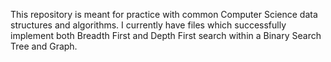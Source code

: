 This repository is meant for practice with common Computer Science data structures and algorithms. I currently have files which successfully implement both Breadth First and Depth First search within a Binary Search Tree and Graph.